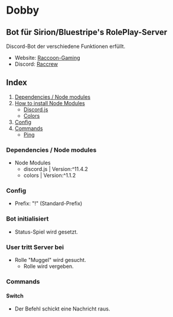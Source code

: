 # Dobby

## Bot für Sirion/Bluestripe's RolePlay-Server
Discord-Bot der verschiedene Funktionen erfüllt.
* Website: [Raccoon-Gaming](https://raccrew-gaming.jimdofree.com)
* Discord: [Raccrew](https://discord.gg/aRE4Jae)

## Index
1. [Dependencies / Node modules](https://github.com/leonshrederplays/dobby/blob/master/README.md#dependencies--node-modules)
2. [How to install Node Modules](https://github.com/leonshrederplays/dobby/blob/master/README.md#how-to-install-node-modules)
    * [Discord.js](https://github.com/leonshrederplays/dobby/blob/master/README.md#discordjs)
    * [Colors](https://github.com/leonshrederplays/dobby/blob/master/README.md#ffmpeg-binaries)
3. [Config](https://github.com/leonshrederplays/dobby/blob/master/README.md#config)
4. [Commands](https://github.com/leonshrederplays/dobby/blob/master/README.md#commands)
    * [Ping](https://github.com/leonshrederplays/dobby/blob/master/README.md#ping)

### Dependencies / Node modules
* Node Modules
  * discord.js         | Version:^11.4.2
  * colors    | Version:^1.1.2

### Config
* Prefix: "!" (Standard-Prefix)

### Bot initialisiert
* Status-Spiel wird gesetzt.

### User tritt Server bei
* Rolle "Muggel" wird gesucht.
  * Rolle wird vergeben.
  
### Commands

#### Switch
* Der Befehl schickt eine Nachricht raus.
